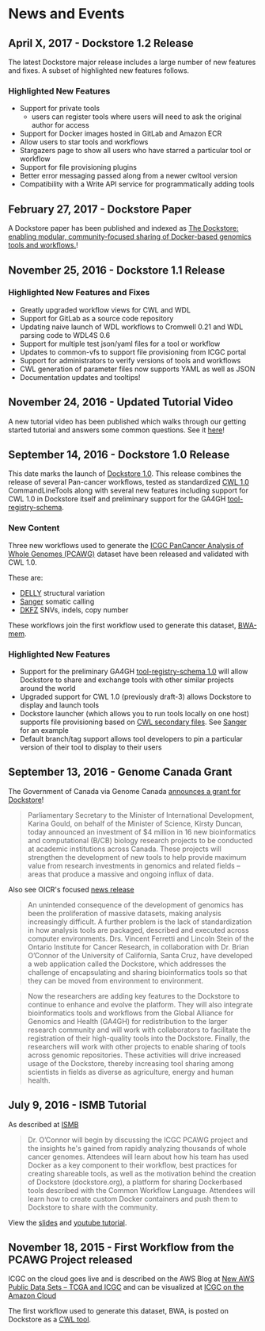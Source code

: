 # News and Events

## April X, 2017 - Dockstore 1.2 Release

The latest Dockstore major release includes a large number of new features and fixes.
A subset of highlighted new features follows.

### Highlighted New Features 

* Support for private tools
  * users can register tools where users will need to ask the original author for access
* Support for Docker images hosted in GitLab and Amazon ECR 
* Allow users to star tools and workflows
* Stargazers page to show all users who have starred a particular tool or workflow
* Support for file provisioning plugins
* Better error messaging passed along from a newer cwltool version
* Compatibility with a Write API service for programmatically adding tools

## February 27, 2017 - Dockstore Paper

A Dockstore paper has been published and indexed as [The Dockstore: enabling modular, community-focused sharing of Docker-based genomics tools and workflows.](https://doi.org/10.12688/f1000research.10137.1)!

## November 25, 2016 - Dockstore 1.1 Release

### Highlighted New Features and Fixes

* Greatly upgraded workflow views for CWL and WDL
* Support for GitLab as a source code repository
* Updating naive launch of WDL workflows to Cromwell 0.21 and WDL parsing code to WDL4S 0.6
* Support for multiple test json/yaml files for a tool or workflow
* Updates to common-vfs to support file provisioning from ICGC portal
* Support for administrators to verify versions of tools and workflows
* CWL generation of parameter files now supports YAML as well as JSON
* Documentation updates and tooltips!


## November 24, 2016 - Updated Tutorial Video

A new tutorial video has been published which walks through our getting started tutorial and answers some common questions.
See it [here](https://youtu.be/sInP-ByF9xU)!

## September 14, 2016 - Dockstore 1.0 Release

This date marks the launch of [Dockstore 1.0](https://github.com/ga4gh/dockstore/releases/tag/1.0). This release combines the release of several Pan-cancer workflows, tested as standardized [CWL 1.0](http://www.commonwl.org/) CommandLineTools along with several new features including support for CWL 1.0 in Dockstore itself and preliminary support for the GA4GH [tool-registry-schema](https://github.com/ga4gh/tool-registry-schemas).

### New Content

Three new workflows used to generate the [ICGC PanCancer Analysis of Whole Genomes (PCAWG)](https://dcc.icgc.org/icgc-in-the-cloud/aws) dataset have been released and validated with CWL 1.0.

These are:
* [DELLY](https://dockstore.org/containers/quay.io/pancancer/pcawg_delly_workflow) structural variation
* [Sanger](https://dockstore.org/containers/quay.io/pancancer/pcawg-sanger-cgp-workflow) somatic calling
* [DKFZ](https://dockstore.org/containers/quay.io/pancancer/pcawg-dkfz-workflow) SNVs, indels, copy number

These workflows join the first workflow used to generate this dataset, [BWA-mem](https://dockstore.org/containers/quay.io/pancancer/pcawg-bwa-mem-workflow).

### Highlighted New Features

* Support for the preliminary GA4GH [tool-registry-schema 1.0](https://github.com/ga4gh/tool-registry-schemas) will allow Dockstore to share and exchange tools with other similar projects around the world
* Upgraded support for CWL 1.0 (previously draft-3) allows Dockstore to display and launch tools
* Dockstore launcher (which allows you to run tools locally on one host) supports file provisioning based on [CWL secondary files](http://www.commonwl.org/v1.0/CommandLineTool.html#CommandInputParameter). See [Sanger](https://github.com/ICGC-TCGA-PanCancer/CGP-Somatic-Docker/blob/develop/Dockstore.cwl) for an example
* Default branch/tag support allows tool developers to pin a particular version of their tool to display to their users


## September 13, 2016 - Genome Canada Grant

The Government of Canada via Genome Canada [announces a grant for Dockstore](http://www.genomecanada.ca/en/news-and-events/news-releases/government-canada-invests-new-genomics-big-data-research-projects)!

> Parliamentary Secretary to the Minister of International Development, Karina Gould, on behalf of the Minister of Science, Kirsty Duncan, today announced an investment of $4 million in 16 new bioinformatics and computational (B/CB) biology research projects to be conducted at academic institutions across Canada. These projects will strengthen the development of new tools to help provide maximum value from research investments in genomics and related fields – areas that produce a massive and ongoing influx of data.

Also see OICR's focused [news release](https://news.oicr.on.ca/2016/09/canadian-government-makes-big-investment-in-big-data-research/)

> An unintended consequence of the development of genomics has been the proliferation of massive datasets, making analysis increasingly difficult. A further problem is the lack of standardization in how analysis tools are packaged, described and executed across computer environments. Drs. Vincent Ferretti and Lincoln Stein of the Ontario Institute for Cancer Research, in collaboration with Dr. Brian O’Connor of the University of California, Santa Cruz, have developed a web application called the Dockstore, which addresses the challenge of encapsulating and sharing bioinformatics tools so that they can be moved from environment to environment.

> Now the researchers are adding key features to the Dockstore to continue to enhance and evolve the platform. They will also integrate bioinformatics tools and workflows from the Global Alliance for Genomics and Health (GA4GH) for redistribution to the larger research community and will work with collaborators to facilitate the registration of their high-quality tools into the Dockstore. Finally, the researchers will work with other projects to enable sharing of tools across genomic repositories. These activities will drive increased usage of the Dockstore, thereby increasing tool sharing among scientists in fields as diverse as agriculture, energy and human health.


## July 9, 2016 - ISMB Tutorial

As described at [ISMB](http://www.iscb.org/cms_addon/conferences/ismb2016/akes.php)

> Dr. O’Connor will begin by discussing the ICGC PCAWG project and the insights he's gained from rapidly analyzing thousands of whole cancer genomes. Attendees will learn about how his team has used Docker as a key component to their workflow, best practices for creating shareable tools, as well as the motivation behind the creation of Dockstore (dockstore.org), a platform for sharing Docker­based tools described with the Common Workflow Language. Attendees will learn how to create custom Docker containers and push them to Dockstore to share with the community.

View the [slides](https://docs.google.com/presentation/d/1UzpqElUmF-LDs8gVzPJAi0tAtHLJJC8kQGkQzH7aEYc/edit?usp=sharing) and [youtube tutorial](https://www.youtube.com/watch?v=-JuKsSQja3g).

## November 18, 2015 - First Workflow from the PCAWG Project released

ICGC on the cloud goes live and is described on the AWS Blog at [New AWS Public Data Sets – TCGA and ICGC](https://aws.amazon.com/blogs/aws/new-aws-public-data-sets-tcga-and-icgc/) and can be visualized at [ICGC on the Amazon Cloud](https://dcc.icgc.org/icgc-in-the-cloud/aws)

The first workflow used to generate this dataset, BWA, is posted on Dockstore as a [CWL tool](https://dockstore.org/containers/quay.io/pancancer/pcawg-bwa-mem-workflow).
